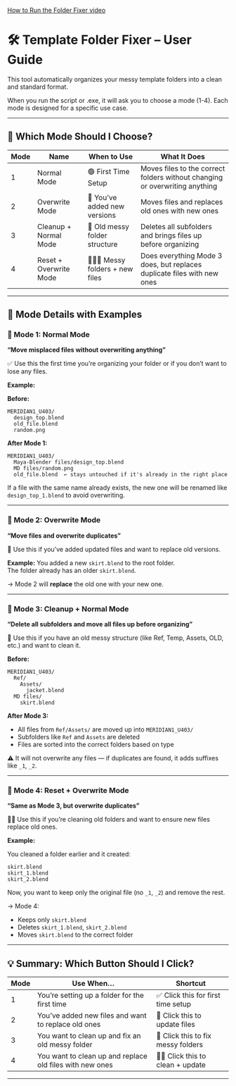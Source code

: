 [How to Run the Folder Fixer video](https://www.loom.com/share/aaf968ef1d3c49c7acab0264756f77c5)
# 🛠 Template Folder Fixer – User Guide

This tool automatically organizes your messy template folders into a clean and standard format.

When you run the script or .exe, it will ask you to choose a mode (1-4). Each mode is designed for a specific use case.

---

## 🧭 Which Mode Should I Choose?

| Mode | Name                   | When to Use                        | What It Does                                                                 |
|------|------------------------|------------------------------------|------------------------------------------------------------------------------|
| 1    | Normal Mode            | 🟢 First Time Setup                 | Moves files to the correct folders without changing or overwriting anything |
| 2    | Overwrite Mode         | 🔁 You’ve added new versions       | Moves files and replaces old ones with new ones                             |
| 3    | Cleanup + Normal Mode  | 🧹 Old messy folder structure       | Deletes all subfolders and brings files up before organizing                |
| 4    | Reset + Overwrite Mode | 🧹➕💾 Messy folders + new files     | Does everything Mode 3 does, but replaces duplicate files with new ones     |

---

## 🧪 Mode Details with Examples

### 🔹 Mode 1: Normal Mode
**“Move misplaced files without overwriting anything”**

✅ Use this the first time you’re organizing your folder or if you don’t want to lose any files.

**Example:**

**Before:**
```
MERIDIAN1_U403/
  design_top.blend
  old_file.blend
  random.png
```

**After Mode 1:**
```
MERIDIAN1_U403/
  Maya-Blender files/design_top.blend
  MD files/random.png
  old_file.blend  ← stays untouched if it's already in the right place
```

If a file with the same name already exists, the new one will be renamed like `design_top_1.blend` to avoid overwriting.

---

### 🔸 Mode 2: Overwrite Mode
**“Move files and overwrite duplicates”**

🧹 Use this if you’ve added updated files and want to replace old versions.

**Example:**
You added a new `skirt.blend` to the root folder.  
The folder already has an older `skirt.blend`.

→ Mode 2 will **replace** the old one with your new one.

---

### 🔹 Mode 3: Cleanup + Normal Mode
**“Delete all subfolders and move all files up before organizing”**

🧹 Use this if you have an old messy structure (like Ref, Temp, Assets, OLD, etc.) and want to clean it.

**Before:**
```
MERIDIAN1_U403/
  Ref/
    Assets/
      jacket.blend
  MD files/
    skirt.blend
```

**After Mode 3:**

- All files from `Ref/Assets/` are moved up into `MERIDIAN1_U403/`
- Subfolders like `Ref` and `Assets` are deleted
- Files are sorted into the correct folders based on type

⚠️ It will not overwrite any files — if duplicates are found, it adds suffixes like `_1`, `_2`.

---

### 🔸 Mode 4: Reset + Overwrite Mode
**“Same as Mode 3, but overwrite duplicates”**

🧹💾 Use this if you’re cleaning old folders and want to ensure new files replace old ones.

**Example:**

You cleaned a folder earlier and it created:
```
skirt.blend
skirt_1.blend
skirt_2.blend
```

Now, you want to keep only the original file (no `_1`, `_2`) and remove the rest.

→ Mode 4:
- Keeps only `skirt.blend`
- Deletes `skirt_1.blend`, `skirt_2.blend`
- Moves `skirt.blend` to the correct folder

---

## 💡 Summary: Which Button Should I Click?

| Mode | Use When…                              | Shortcut                                |
|------|----------------------------------------|-----------------------------------------|
| 1    | You’re setting up a folder for the first time | ✅ Click this for first time setup      |
| 2    | You’ve added new files and want to replace old ones | 🔁 Click this to update files        |
| 3    | You want to clean up and fix an old messy folder | 🧹 Click this to fix messy folders     |
| 4    | You want to clean up and replace old files with new ones | 🧹💾 Click this to clean + update |

---
